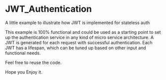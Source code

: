 # JWT_Authentication
A little example to illustrate how JWT is implemented for stateless auth

This example is 100% functional and could be used as a starting point to set up the authentication service in any kind of micro service architecture.
A JWT is generated for each request with successful authentication. Each JWT has a lifespan, which can be tuned up based on other input and functional needs.


Feel free to reuse the code.

Hope you Enjoy it.

